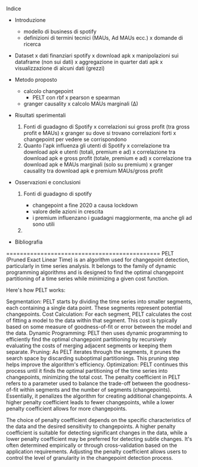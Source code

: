 Indice 

* Introduzione 
    - modello di business di spotify 
    - definizioni di termini tecnici (MAUs, Ad MAUs ecc.)
    x domande di ricerca 

* Dataset 
    x dati finanziari spotify
    x download apk
    x manipolazioni sui dataframe (non sui dati)
    x aggregazione in quarter dati apk
    x visualizzazione di alcuni dati (grezzi)

* Metodo proposto
    - calcolo changepoint
        - PELT con rbf 
    x pearson e spearman 
    - granger causality
    x calcolo MAUs marginali (∆)

<!-- * Risultati sperimentali
    x calcolo changepoint
        x PELT con rbf
    x pearson, spearman e kendall tau corrrelation
    - granger causality -->

* Risultati sperimentali 
    1) Fonti di guadagno di Spotify
        x correlazioni sui gross profit (tra gross profit e MAUs) 
        x granger su dove si trovano correlazioni forti
        x changepoint per vedere se corrispondono 
    2) Quanto l'apk influenza gli utenti di Spotify
        x correlazione tra download apk e utenti (totali, premium e ad)
        x correlazione tra download apk e gross profit (totale, premium e ad)
        x correlazione tra download apk e MAUs marginali (solo su premium)
        x granger causality tra download apk e premium MAUs/gross profit

* Osservazioni e conclusioni
    1) Fonti di guadagno di spotify
        - changepoint a fine 2020 a causa lockdown 
        - valore delle azioni in crescita 
        - i premium influenzano i guadagni maggiormente, ma anche gli ad sono utili
    
    2) 
* Bibliografia


=============================================
PELT (Pruned Exact Linear Time) is an algorithm used for changepoint detection, particularly in time series analysis. It belongs to the family of dynamic programming algorithms and is designed to find the optimal changepoint partitioning of a time series while minimizing a given cost function.

Here's how PELT works:

Segmentation: PELT starts by dividing the time series into smaller segments, each containing a single data point. These segments represent potential changepoints.
Cost Calculation: For each segment, PELT calculates the cost of fitting a model to the data within that segment. This cost is typically based on some measure of goodness-of-fit or error between the model and the data.
Dynamic Programming: PELT then uses dynamic programming to efficiently find the optimal changepoint partitioning by recursively evaluating the costs of merging adjacent segments or keeping them separate.
Pruning: As PELT iterates through the segments, it prunes the search space by discarding suboptimal partitionings. This pruning step helps improve the algorithm's efficiency.
Optimization: PELT continues this process until it finds the optimal partitioning of the time series into changepoints, minimizing the total cost.
The penalty coefficient in PELT refers to a parameter used to balance the trade-off between the goodness-of-fit within segments and the number of segments (changepoints). Essentially, it penalizes the algorithm for creating additional changepoints. A higher penalty coefficient leads to fewer changepoints, while a lower penalty coefficient allows for more changepoints.

The choice of penalty coefficient depends on the specific characteristics of the data and the desired sensitivity to changepoints. A higher penalty coefficient is suitable for detecting significant changes in the data, while a lower penalty coefficient may be preferred for detecting subtle changes. It's often determined empirically or through cross-validation based on the application requirements. Adjusting the penalty coefficient allows users to control the level of granularity in the changepoint detection process.